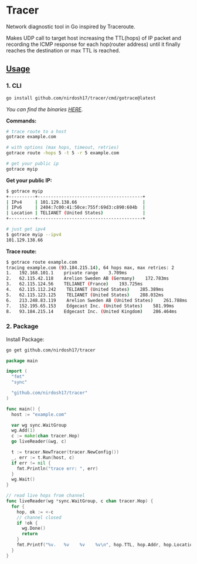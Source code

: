 # Tracer
Network diagnostic tool in Go inspired by Traceroute.

Makes UDP call to target host increasing the TTL(hops) of IP packet and recording the ICMP response for each hop(router address) until it finally reaches the destination or max TTL is reached.

## [Usage](https://pkg.go.dev/github.com/nirdosh17/tracer)

### 1. CLI
  ```bash
  go install github.com/nirdosh17/tracer/cmd/gotrace@latest
  ```
  _You can find the binaries [HERE](https://github.com/nirdosh17/tracer/releases/latest)._

  **Commands:**
  ```bash
  # trace route to a host
  gotrace example.com

  # with options (max hops, timeout, retries)
  gotrace route -hops 5 -t 5 -r 5 example.com

  # get your public ip
  gotrace myip
  ```

  **Get your public IP:**

  ```bash
  $ gotrace myip
  +----------+----------------------------------------+
  | IPv4     | 101.129.138.66                         |
  | IPv6     | 2404:7c00:41:50ce:755f:69d3:c890:604b  |
  | Location | TELIANET (United States)               |
  +----------+----------------------------------------+

  # just get ipv4
  $ gotrace myip --ipv4
  101.129.138.66
  ```

  **Trace route:**

```bash
$ gotrace route example.com
tracing example.com (93.184.215.14), 64 hops max, max retries: 2
1.   192.168.101.1    private range    3.709ms
2.   62.115.42.118    Arelion Sweden AB (Germany)    172.783ms
3.   62.115.124.56    TELIANET (France)    193.725ms
4.   62.115.112.242    TELIANET (United States)    285.389ms
5.   62.115.123.125    TELIANET (United States)    288.032ms
6.   213.248.83.119    Arelion Sweden AB (United States)    261.788ms
7.   152.195.65.153    Edgecast Inc. (United States)    581.99ms
8.   93.184.215.14    Edgecast Inc. (United Kingdom)    286.464ms
```

### 2. Package
  Install Package:
  ```bash
  go get github.com/nirdosh17/tracer
  ```

  ```go
  package main

  import (
    "fmt"
    "sync"

    "github.com/nirdosh17/tracer"
  )

  func main() {
    host := "example.com"

    var wg sync.WaitGroup
    wg.Add(1)
    c := make(chan tracer.Hop)
    go liveReader(&wg, c)

    t := tracer.NewTracer(tracer.NewConfig())
    _, err := t.Run(host, c)
    if err != nil {
      fmt.Println("trace err: ", err)
    }
    wg.Wait()
  }

  // read live hops from channel
  func liveReader(wg *sync.WaitGroup, c chan tracer.Hop) {
    for {
      hop, ok := <-c
      // channel closed
      if !ok {
        wg.Done()
        return
      }
      fmt.Printf("%v.   %v    %v    %v\n", hop.TTL, hop.Addr, hop.Location, hop.ElapsedTime)
    }
  }

  ```

